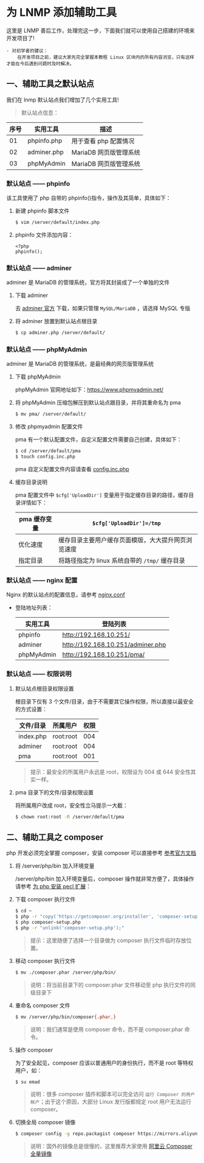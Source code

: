 # 为 LNMP 添加辅助工具

这里是 LNMP 善后工作，处理完这一步，下面我们就可以使用自己搭建的环境来开发项目了!

```text
- 对初学者的建议：
    在开发项目之前，建议大家先完全掌握本教程 Linux 区块内的所有内容浏览，只有这样才能在今后遇到问题时及时解决。
```

## 一、辅助工具之默认站点

我们在 lnmp 默认站点我们增加了几个实用工具!

> 默认站点信息：

| 序号 | 实用工具    | 描述                   |
| ---- | ----------- | ---------------------- |
| 01   | phpinfo.php | 用于查看 php 配置情况  |
| 02   | adminer.php | MariaDB 网页版管理系统 |
| 03   | phpMyAdmin  | MariaDB 网页版管理系统 |

### 默认站点 —— phpinfo

该工具使用了 php 自带的 phpinfo()指令，操作及其简单，具体如下：

1. 新建 phpinfo 脚本文件

   ```sh
   $ vim /server/default/index.php
   ```

2. phpinfo 文件添加内容：

   ```text
   <?php
   phpinfo();
   ```

### 默认站点 —— adminer

adminer 是 MariaDB 的管理系统，官方将其封装成了一个单独的文件

1. 下载 adminer

   去 [adminer 官方](https://www.adminer.org/) 下载，如果只管理 `MySQL/MariaDB` ，请选择 MySQL 专版

2. 将 adminer 放置到默认站点根目录

   ```sh
   $ cp adminer.php /server/default/
   ```

### 默认站点 —— phpMyAdmin

adminer 是 MariaDB 的管理系统，是最经典的网页版管理系统

1. 下载 phpMyAdmin

   phpMyAdmin 官网地址如下：https://www.phpmyadmin.net/

2. 将 phpMyAdmin 压缩包解压到默认站点跟目录，并将其重命名为 pma

   ```sh
   $ mv pma/ /server/default/
   ```

3. 修改 phpmyadmin 配置文件

   pma 有一个默认配置文件，自定义配置文件需要自己创建，具体如下：

   ```sh
   $ cd /server/default/pma
   $ touch config.inc.php
   ```

   pma 自定义配置文件内容请查看 [config.inc.php](./source/config.inc.php)

4. 缓存目录说明

   pma 配置文件中 `$cfg['UploadDir']` 变量用于指定缓存目录的路径，缓存目录详情如下：

   | pma 缓存变量 | `$cfg['UploadDir']=/tmp`                           |
   | ------------ | -------------------------------------------------- |
   | 优化速度     | 缓存目录主要用户缓存页面模版，大大提升网页浏览速度 |
   | 指定目录     | 将路径指定为 linux 系统自带的 `/tmp/` 缓存目录     |

### 默认站点 —— nginx 配置

Nginx 的默认站点的配置信息，请参考 [nginx.conf](./source/nginx/nginx.conf)

- 登陆地址列表：

  | 实用工具   | 登陆列表                          |
  | ---------- | --------------------------------- |
  | phpinfo    | http://192.168.10.251/            |
  | adminer    | http://192.168.10.251/adminer.php |
  | phpMyAdmin | http://192.168.10.251/pma/        |

### 默认站点 —— 权限说明

1. 默认站点根目录权限设置

   根目录下仅有 3 个文件/目录，由于不需要其它操作权限，所以直接以最安全的方式设置：

   | 文件/目录 | 所属用户  | 权限 |
   | --------- | --------- | ---- |
   | index.php | root:root | 004  |
   | adminer   | root:root | 004  |
   | pma       | root:root | 001  |

   > 提示：最安全的所属用户永远是 root，权限设为 004 或 644 安全性其实一样。

2. pma 目录下的文件/目录权限设置

   将所属用户改成 root，安全性立马提示一大截：

   ```sh
   $ chown root:root -R /server/default/pma
   ```

## 二、辅助工具之 composer

php 开发必须完全掌握 composer，安装 composer 可以直接参考 [参考官方文档](https://getcomposer.org/download/)

1. 将 /server/php/bin 加入环境变量

   /server/php/bin 加入环境变量后，composer 操作就非常方便了，具体操作请参考 [为 php 安装 pecl 扩展](./04-为php安装pecl扩展.md)：

2. 下载 composer 执行文件

   ```sh
   $ cd ~
   $ php -r "copy('https://getcomposer.org/installer', 'composer-setup.php');"
   $ php composer-setup.php
   $ php -r "unlink('composer-setup.php');"
   ```

   > 提示：这里随便了选择一个目录做为 composer 执行文件临时存放位置。

3. 移动 composer 执行文件

   ```sh
   $ mv ./composer.phar /server/php/bin/
   ```

   > 说明：将当前目录下的 composer.phar 文件移动至 php 执行文件的同级目录下

4. 重命名 composer 文件

   ```sh
   $ mv /server/php/bin/composer{.phar,}
   ```

   > 说明：我们通常是使用 composer 命令，而不是 composer.phar 命令。

5. 操作 composer

   为了安全起见，composer 应该以普通用户的身份执行，而不是 root 等特权用户，如：

   ```sh
   $ su emad
   ```

   > 说明：很多 composer 插件和脚本可以完全访问 `运行 Composer 的用户帐户`；出于这个原因，大部分 Linux 发行版都规定 root 用户无法运行 composer。

6. 切换全局 composer 镜像

   ```sh
   $ composer config -g repo.packagist composer https://mirrors.aliyun.com/composer/
   ```

   > 说明：国外的镜像总是很慢的，这里推荐大家使用 [阿里云 Composer 全量镜像](https://developer.aliyun.com/composer)

